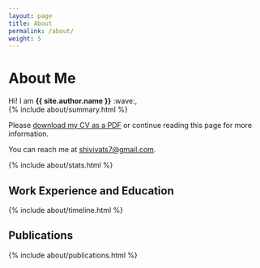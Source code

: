 ```yaml
---
layout: page
title: About
permalink: /about/
weight: 5
---
```


<!-- <h1 class="display-6">THIS SITE IS CURRENTLY A WIP!</h1> -->
# **About Me**
<div class="row">
    <div class="lead">Hi! I am <strong>{{ site.author.name }}</strong> :wave:,<br></div>
    {% include about/summary.html %}
</div>

Please [download my CV as a PDF](#) or continue reading this page for more information.

<p>You can reach me at <a class="link-underline link-underline-opacity-0 link-underline-opacity-75-hover" href="mailto:shivivats7@gmail.com">shivivats7@gmail.com</a>.</p>

<!-- 
<div class="row">
{% include about/skills.html title="Programming Skills" source=site.data.programming-skills %}
{% include about/skills.html title="Other Skills" source=site.data.other-skills %}
</div> 
-->

{% include about/stats.html %}

<div class="row">
<h2 class="pb-2 border-bottom"> Work Experience and Education </h2>
{% include about/timeline.html %}
</div>

<div class="row">
<h2 class="pb-2 border-bottom"> Publications </h2>
{% include about/publications.html %}
</div>